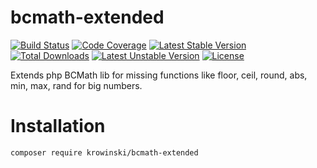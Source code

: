 # bcmath-extended
[![Build Status](https://travis-ci.org/krowinski/bcmath-extended.svg?branch=master)](https://travis-ci.org/krowinski/bcmath-extended)
[![Code Coverage](https://scrutinizer-ci.com/g/krowinski/bcmath-extended/badges/coverage.png?b=master)](https://scrutinizer-ci.com/g/krowinski/bcmath-extended/?branch=master)
[![Latest Stable Version](https://poser.pugx.org/krowinski/bcmath-extended/v/stable)](https://packagist.org/packages/krowinski/bcmath-extended) 
[![Total Downloads](https://poser.pugx.org/krowinski/bcmath-extended/downloads)](https://packagist.org/packages/krowinski/bcmath-extended) 
[![Latest Unstable Version](https://poser.pugx.org/krowinski/bcmath-extended/v/unstable)](https://packagist.org/packages/krowinski/bcmath-extended) 
[![License](https://poser.pugx.org/krowinski/bcmath-extended/license)](https://packagist.org/packages/krowinski/bcmath-extended)

Extends php BCMath lib for missing functions like floor, ceil, round, abs, min, max, rand for big numbers.

Installation
===

```sh
composer require krowinski/bcmath-extended
```
